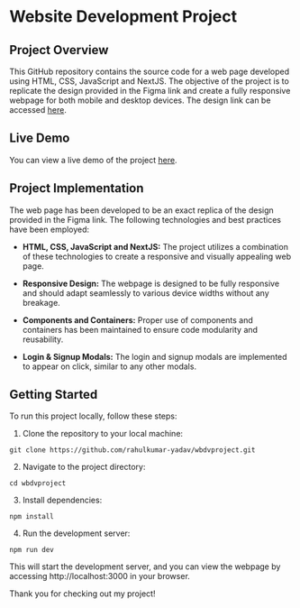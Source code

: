 # Website Development Project

## Project Overview

This GitHub repository contains the source code for a web page developed using HTML, CSS, JavaScript and NextJS. The objective of the project is to replicate the design provided in the Figma link and create a fully responsive webpage for both mobile and desktop devices. The design link can be accessed [here](https://www.figma.com/file/392G67iWd8t6WAWy6wDMPt/Basic-Responsiveness-Task?type=design&node-id=0-1&mode=design).

## Live Demo

You can view a live demo of the project [here](https://wbdvproject.netlify.app/).

## Project Implementation

The web page has been developed to be an exact replica of the design provided in the Figma link. The following technologies and best practices have been employed:

- **HTML, CSS, JavaScript and NextJS:** The project utilizes a combination of these technologies to create a responsive and visually appealing web page.

- **Responsive Design:** The webpage is designed to be fully responsive and should adapt seamlessly to various device widths without any breakage.

- **Components and Containers:** Proper use of components and containers has been maintained to ensure code modularity and reusability.

- **Login & Signup Modals:** The login and signup modals are implemented to appear on click, similar to any other modals.

## Getting Started

To run this project locally, follow these steps:

1. Clone the repository to your local machine:

```
git clone https://github.com/rahulkumar-yadav/wbdvproject.git
```

2. Navigate to the project directory:

```
cd wbdvproject
```

3. Install dependencies:

```
npm install
```

4. Run the development server:

```
npm run dev
```

This will start the development server, and you can view the webpage by accessing http://localhost:3000 in your browser.

Thank you for checking out my project!
